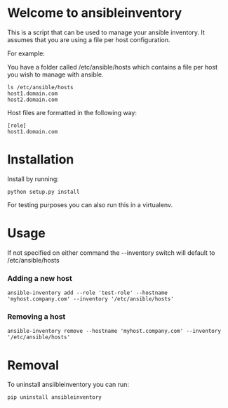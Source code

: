 # Welcome to ansibleinventory

This is a script that can be used to manage your ansible inventory. It assumes
that you are using a file per host configuration.

For example:

You have a folder called /etc/ansible/hosts which contains a file per host you wish to
manage with ansible.

```
ls /etc/ansible/hosts
host1.domain.com
host2.domain.com
```

Host files are formatted in the following way:

```
[role]
host1.domain.com
```

# Installation
Install by running:

```
python setup.py install
```

For testing purposes you can also run this in a virtualenv.

# Usage

If not specified on either command the --inventory switch will default to /etc/ansible/hosts

### Adding a new host

```
ansible-inventory add --role 'test-role' --hostname 'myhost.company.com' --inventory '/etc/ansible/hosts'
```

### Removing a host

```
ansible-inventory remove --hostname 'myhost.company.com' --inventory '/etc/ansible/hosts'
```

# Removal

To uninstall ansiibleinventory you can run:

```
pip uninstall ansibleinventory
```
